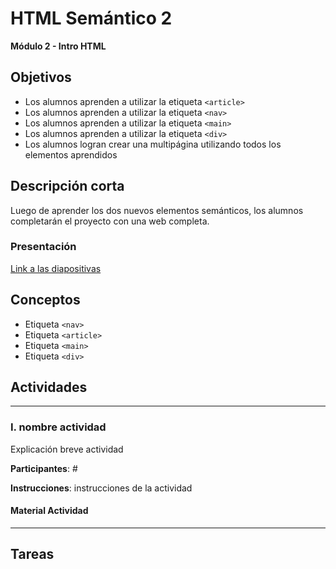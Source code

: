 # HTML Semántico 2

**Módulo 2 - Intro HTML**

## Objetivos

- Los alumnos aprenden a utilizar la etiqueta `<article>`
- Los alumnos aprenden a utilizar la etiqueta `<nav>`
- Los alumnos aprenden a utilizar la etiqueta `<main>`
- Los alumnos aprenden a utilizar la etiqueta `<div>`
- Los alumnos logran crear una multipágina utilizando todos los elementos aprendidos

## Descripción corta

Luego de aprender los dos nuevos elementos semánticos, los alumnos completarán el proyecto con una web completa.

### Presentación

[Link a las diapositivas](https://docs.google.com/presentation/d/1vbTyV8U2qLPUfle1Ee0mywz_iwRU_lbI9TGjb465cIM/edit?usp=sharing)

## Conceptos

- Etiqueta `<nav>`
- Etiqueta `<article>`
- Etiqueta `<main>`
- Etiqueta `<div>`

## Actividades

---

### I. nombre actividad

Explicación breve actividad

**Participantes**: #

**Instrucciones**: instrucciones de la actividad

#### Material Actividad

---

## Tareas
